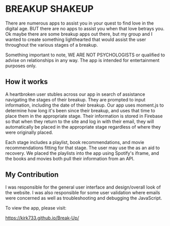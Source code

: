 # BREAKUP SHAKEUP

There are numerous apps to assist you in your quest to find love in the digital age. BUT there are no apps to assist you when that love betrays you. Ok maybe there are some breakup apps out there, but my group and I wanted to create something lighthearted that would assist the user throughout the various stages of a breakup. 

Something important to note, WE ARE NOT PSYCHOLOGISTS or qualified to advise on relationships in any way. The app is intended for entertainment purposes only.


## How it works

A heartbroken user stubles across our app in search of assistance navigating the stages of their breakup. They are prompted to input information, including the date of their breakup. Our app uses moment.js to determine how long it's been since their breakup, and uses that time to place them in the appropriate stage. Their information is stored in Firebase so that when they return to the site and log in with their email, they will automatically be placed in the appropriate stage regardless of where they were originally placed.

Each stage includes a playlist, book recommendations, and movie recommendations fitting for that stage. The user may use the as an aid to recovery. We placed the playlists into the app using Spotify's iframe, and the books and movies both pull their information from an API. 

## My Contribution

I was responsible for the general user interface and design/overall look of the website. I was also responsible for some user validation where emails were concerned as well as troubleshooting and debugging the JavaScript.

To view the app, please visit:

https://kirk733.github.io/Break-Up/
